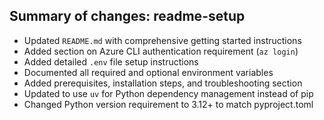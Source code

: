 ## Summary of changes: readme-setup

- Updated `README.md` with comprehensive getting started instructions
- Added section on Azure CLI authentication requirement (`az login`)
- Added detailed `.env` file setup instructions
- Documented all required and optional environment variables
- Added prerequisites, installation steps, and troubleshooting section
- Updated to use `uv` for Python dependency management instead of pip
- Changed Python version requirement to 3.12+ to match pyproject.toml
